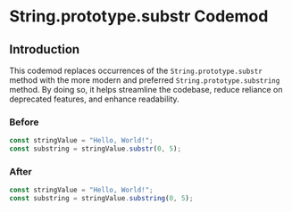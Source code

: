 # String.prototype.substr Codemod

## Introduction

This codemod replaces occurrences of the `String.prototype.substr` method with the more modern and preferred `String.prototype.substring` method. By doing so, it helps streamline the codebase, reduce reliance on deprecated features, and enhance readability.

### Before

```javascript
const stringValue = "Hello, World!";
const substring = stringValue.substr(0, 5);
```

### After

```javascript
const stringValue = "Hello, World!";
const substring = stringValue.substring(0, 5);
```